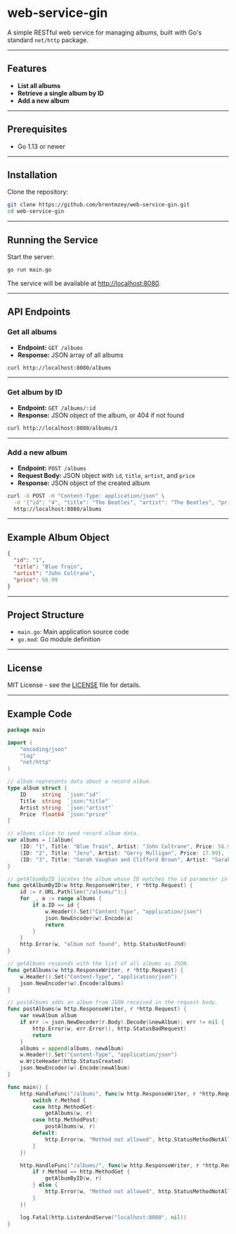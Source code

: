 # web-service-gin

A simple RESTful web service for managing albums, built with Go's standard `net/http` package.

---

## Features

- **List all albums**
- **Retrieve a single album by ID**
- **Add a new album**

---

## Prerequisites

- Go 1.13 or newer

---

## Installation

Clone the repository:

```bash
git clone https://github.com/brentmzey/web-service-gin.git
cd web-service-gin
```

---

## Running the Service

Start the server:

```bash
go run main.go
```

The service will be available at [http://localhost:8080](http://localhost:8080).

---

## API Endpoints

### Get all albums

- **Endpoint:** `GET /albums`
- **Response:** JSON array of all albums

```bash
curl http://localhost:8080/albums
```

---

### Get album by ID

- **Endpoint:** `GET /albums/:id`
- **Response:** JSON object of the album, or 404 if not found

```bash
curl http://localhost:8080/albums/1
```

---

### Add a new album

- **Endpoint:** `POST /albums`
- **Request Body:** JSON object with `id`, `title`, `artist`, and `price`
- **Response:** JSON object of the created album

```bash
curl -X POST -H "Content-Type: application/json" \
  -d '{"id": "4", "title": "The Beatles", "artist": "The Beatles", "price": 12.99}' \
  http://localhost:8080/albums
```

---

## Example Album Object

```json
{
  "id": "1",
  "title": "Blue Train",
  "artist": "John Coltrane",
  "price": 56.99
}
```

---

## Project Structure

- `main.go`: Main application source code
- `go.mod`: Go module definition

---

## License

MIT License - see the [LICENSE](LICENSE) file for details.

---

## Example Code

```go
package main

import (
    "encoding/json"
    "log"
    "net/http"
)

// album represents data about a record album.
type album struct {
    ID     string  `json:"id"`
    Title  string  `json:"title"`
    Artist string  `json:"artist"`
    Price  float64 `json:"price"`
}

// albums slice to seed record album data.
var albums = []album{
    {ID: "1", Title: "Blue Train", Artist: "John Coltrane", Price: 56.99},
    {ID: "2", Title: "Jeru", Artist: "Gerry Mulligan", Price: 17.99},
    {ID: "3", Title: "Sarah Vaughan and Clifford Brown", Artist: "Sarah Vaughan", Price: 39.99},
}

// getAlbumByID locates the album whose ID matches the id parameter in the request.
func getAlbumByID(w http.ResponseWriter, r *http.Request) {
    id := r.URL.Path[len("/albums/"):]
    for _, a := range albums {
        if a.ID == id {
            w.Header().Set("Content-Type", "application/json")
            json.NewEncoder(w).Encode(a)
            return
        }
    }
    http.Error(w, "album not found", http.StatusNotFound)
}

// getAlbums responds with the list of all albums as JSON.
func getAlbums(w http.ResponseWriter, r *http.Request) {
    w.Header().Set("Content-Type", "application/json")
    json.NewEncoder(w).Encode(albums)
}

// postAlbums adds an album from JSON received in the request body.
func postAlbums(w http.ResponseWriter, r *http.Request) {
    var newAlbum album
    if err := json.NewDecoder(r.Body).Decode(&newAlbum); err != nil {
        http.Error(w, err.Error(), http.StatusBadRequest)
        return
    }
    albums = append(albums, newAlbum)
    w.Header().Set("Content-Type", "application/json")
    w.WriteHeader(http.StatusCreated)
    json.NewEncoder(w).Encode(newAlbum)
}

func main() {
    http.HandleFunc("/albums", func(w http.ResponseWriter, r *http.Request) {
        switch r.Method {
        case http.MethodGet:
            getAlbums(w, r)
        case http.MethodPost:
            postAlbums(w, r)
        default:
            http.Error(w, "Method not allowed", http.StatusMethodNotAllowed)
        }
    })

    http.HandleFunc("/albums/", func(w http.ResponseWriter, r *http.Request) {
        if r.Method == http.MethodGet {
            getAlbumByID(w, r)
        } else {
            http.Error(w, "Method not allowed", http.StatusMethodNotAllowed)
        }
    })

    log.Fatal(http.ListenAndServe("localhost:8080", nil))
}
```